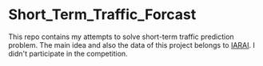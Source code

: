 # Short_Term_Traffic_Forcast
This repo contains my attempts to solve short-term traffic prediction problem. The main idea and also the data of this project belongs to [IARAI](https://www.iarai.ac.at/traffic4cast/2021-competition/). I didn't participate in the competition.


